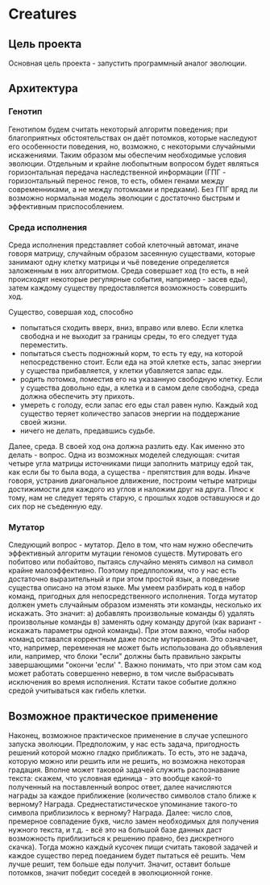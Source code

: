 # Creatures

## Цель проекта
Основная цель проекта - запустить программный аналог эволюции. 

## Архитектура
### Генотип
Генотипом будем считать некоторый алгоритм поведения; при благоприятных обстоятельствах он даёт потомков, которые наследуют его особенности поведения, но, возможно, с некоторыми случайными искажениями. Таким образом мы обеспечим необходимые условия эволюции. Отдельным и крайне любопытным вопросом будет являться горизонтальная передача наследственной информации (ГПГ - горизонтальный перенос генов, то есть, обмен генами между современниками, а не между потомками и предками). Без ГПГ вряд ли возможно нормальная модель эволюции с достаточно быстрым и эффективным приспособлением.
### Среда исполнения
Среда исполнения представляет собой клеточный автомат, иначе говоря матрицу, случайным образом засеянную существами, которые занимают одну клетку матрицы и чьё поведение определяется заложенным в них алгоритмом. Среда совершает ход (то есть, в ней происходят некоторые регулярные события, например - засев еды), затем каждому существу предоставляется возможность совершить ход.

Существо, совершая ход, способно
* попытаться сходить вверх, вниз, вправо или влево. Если клетка свободна и не выходит за границы среды, то его следует туда переместить.
* попытаться съесть подножный корм, то есть ту еду, на которой непосредственно стоит. Если еда на этой клетке есть, запас энергии у существа прибавляется, у клетки убавляется запас еды.
* родить потомка, поместив его на указанную свободную клетку. Если у существа довольно еды, а клетка и в самом деле свободна, среда должна обеспечить эту прихоть.
* умереть с голоду, если запас его еды стал равен нулю. Каждый ход существо теряет количество запасов энергии на поддержание своей жизни.
* ничего не делать, предавшись судьбе.

Далее, среда. В своей ход она должна разлить еду. Как именно это делать - вопрос. Одна из возможных моделей следующая: считая четыре угла матрицы источниками пищи заполнить матрицу едой так, как если бы то была вода, а существа - препятствия для воды. Иначе говоря, устранив диагональное длвижение, построим четыре матрицы достижимости для каждого из углов и наложим друг на друга. Плюс к тому, нам не следует терять старую, с прошлых ходов оставшуюся и до сих пор не съеденную еду.

### Мутатор
Следующий вопрос - мутатор. Дело в том, что нам нужно обеспечить эффективный алгоритм мутации геномов существ. Мутировать его побитово или побайтово, пытаясь случайно менять символ на символ крайне малоэффективно. Поэтому предлположим, что у нас есть достаточно выразительный и при этом простой язык, а поведение существа описано на этом языке. Мы умеем разбирать код в набор команд, пригодных для непосредственного исполнения. Тогда мутатор должен уметь случайным образом изменять эти команды, несколько их искажать. Это значит: а) добавлять произвольные команды б) удалять произвольные команды в) заменять одну команду другой (как вариант - искажать параметры одной команды). 
При этом важно, чтобы набор команд оставался корректным даже после мутирования. Это означает, что, например, переменная не может быть использована до объявления или, например, что блоки "если" должны быть правильно закрыты завершающими "окончи 'если' ". 
Важно понимать, что при этом сам код может работать совершенно неверно, в том числе выбрасывать исключения во время исполнения. Кстати такое событие должно средой учитываться как гибель клетки.

## Возможное практическое применение
Наконец, возможное практическое применение в случае успешного запуска эволюции. Предположим, у нас есть задача, пригодность решений которой можно гладко приближать. То есть, это не задача, которую можно или решить или не решить, но возможна некоторая градация. Вполне может таковой задачей служить распознавание текста: скажем, что условная единица - это вообще какой-то полученный на поставленный вопрос ответ, далее начисляются награды за каждое приближение (количество символов стало ближе к верному? Награда. Среднестатистическое упоминание такого-то символа приблизилось к верному? Награда. Далее: число слов, премерное совпадение букв, число замен необходимых для получения нужного текста, и т.д. - всё это на большой базе данных даст возможность приблизиться к решению правно, без дискретного скачка). Тогда можно каждый кусочек пищи считать таковой задачей и каждое существо перед поеданием будет пытаться её решить. Чем лучше решит, тем больше еды получит. Значит, оставит больше потомков, значит победит соседей в эволюционной гонке.
